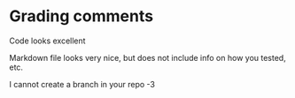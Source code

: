 # Grading comments

Code looks excellent

Markdown file looks very nice, but does not include info on how you tested, etc.

I cannot create a branch in your repo -3

